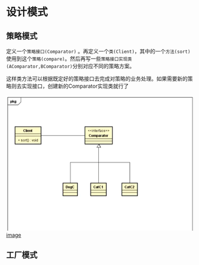 # 设计模式

## 策略模式

定义一个`策略接口(Comparator)` 。再定义一个`类(Client)`，其中的一个`方法(sort)`使用到这个`策略(compare)`。然后再写一些`策略接口实现类(AComparator,BComparator)`分别对应不同的策略方案。

这样类方法可以根据既定好的策略接口去完成对策略的业务处理。如果需要新的策略则去实现接口，创建新的Comparator实现类就行了

![img.png](img.png)[image](C:\Users\PC\AppData\Roaming\Typora\typora-user-images\image-20220818172109501.png)

## 工厂模式

